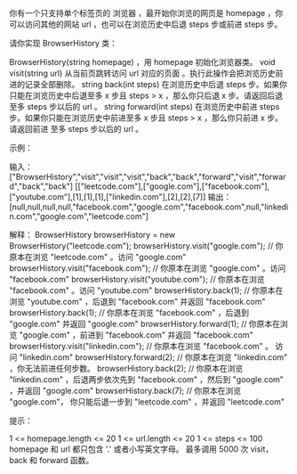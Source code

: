 你有一个只支持单个标签页的 浏览器 ，最开始你浏览的网页是 homepage ，你可以访问其他的网站 url ，也可以在浏览历史中后退 steps 步或前进 steps 步。

请你实现 BrowserHistory 类：

BrowserHistory(string homepage) ，用 homepage 初始化浏览器类。
void visit(string url) 从当前页跳转访问 url 对应的页面 。执行此操作会把浏览历史前进的记录全部删除。
string back(int steps) 在浏览历史中后退 steps 步。如果你只能在浏览历史中后退至多 x 步且 steps > x ，那么你只后退 x 步。请返回后退 至多 steps 步以后的 url 。
string forward(int steps) 在浏览历史中前进 steps 步。如果你只能在浏览历史中前进至多 x 步且 steps > x ，那么你只前进 x 步。请返回前进 至多 steps 步以后的 url 。

示例：

输入：
["BrowserHistory","visit","visit","visit","back","back","forward","visit","forward","back","back"]
[["leetcode.com"],["google.com"],["facebook.com"],["youtube.com"],[1],[1],[1],["linkedin.com"],[2],[2],[7]]
输出：
[null,null,null,null,"facebook.com","google.com","facebook.com",null,"linkedin.com","google.com","leetcode.com"]

解释：
BrowserHistory browserHistory = new BrowserHistory("leetcode.com");
browserHistory.visit("google.com"); // 你原本在浏览 "leetcode.com" 。访问 "google.com"
browserHistory.visit("facebook.com"); // 你原本在浏览 "google.com" 。访问 "facebook.com"
browserHistory.visit("youtube.com"); // 你原本在浏览 "facebook.com" 。访问 "youtube.com"
browserHistory.back(1); // 你原本在浏览 "youtube.com" ，后退到 "facebook.com" 并返回 "facebook.com"
browserHistory.back(1); // 你原本在浏览 "facebook.com" ，后退到 "google.com" 并返回 "google.com"
browserHistory.forward(1); // 你原本在浏览 "google.com" ，前进到 "facebook.com" 并返回 "facebook.com"
browserHistory.visit("linkedin.com"); // 你原本在浏览 "facebook.com" 。 访问 "linkedin.com"
browserHistory.forward(2); // 你原本在浏览 "linkedin.com" ，你无法前进任何步数。
browserHistory.back(2); // 你原本在浏览 "linkedin.com" ，后退两步依次先到 "facebook.com" ，然后到 "google.com" ，并返回 "google.com"
browserHistory.back(7); // 你原本在浏览 "google.com"， 你只能后退一步到 "leetcode.com" ，并返回 "leetcode.com"

提示：

1 <= homepage.length <= 20
1 <= url.length <= 20
1 <= steps <= 100
homepage 和 url 都只包含 '.' 或者小写英文字母。
最多调用 5000 次 visit， back 和 forward 函数。

